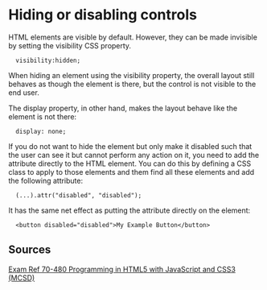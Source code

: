 # Hiding or disabling controls

HTML elements are visible by default. However, they can be made invisible by setting the visibility CSS property.

```
  visibility:hidden;
```

When hiding an element using the visibility property, the overall layout still behaves as though the element is there, but the control is not visible to the end user.

The display property, in other hand, makes the layout behave like the element is not there:

```
  display: none;
```

If you do not want to hide the element but only make it disabled such that the user can see it but cannot perform any action on it, you need to add the attribute directly to the HTML element.
You can do this by defining a CSS class to apply to those elements and them find all these elements and add the following attribute:

```
  (...).attr("disabled", "disabled");
```

It has the same net effect as putting the attribute directly on the element:

```
  <button disabled="disabled">My Example Button</button>
```

## Sources

[Exam Ref 70-480 Programming in HTML5 with JavaScript and CSS3 (MCSD)](https://www.microsoft.com/en-us/p/exam-ref-70-480-programming-in-html5-with-javascript-and-css3-mcsd/fgqpf3h0qll7?activetab=pivot%3aoverviewtab)
